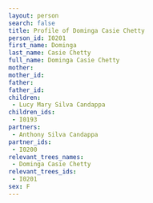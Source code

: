 ```yaml
---
layout: person
search: false
title: Profile of Dominga Casie Chetty
person_id: I0201
first_name: Dominga
last_name: Casie Chetty
full_name: Dominga Casie Chetty
mother: 
mother_id: 
father: 
father_id: 
children:
 - Lucy Mary Silva Candappa
children_ids:
 - I0193
partners:
 - Anthony Silva Candappa
partner_ids:
 - I0200
relevant_trees_names:
 - Dominga Casie Chetty
relevant_trees_ids:
 - I0201
sex: F
---
```


